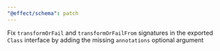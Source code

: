```yaml
---
"@effect/schema": patch
---
```


Fix `transformOrFail` and `transformOrFailFrom` signatures in the exported `Class` interface by adding the missing `annotations` optional argument
